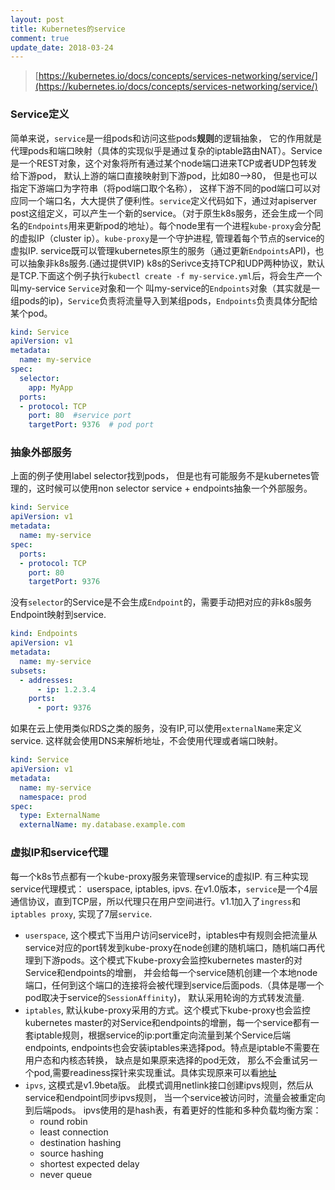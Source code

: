 ```yaml
---
layout: post
title: Kubernetes的service
comment: true
update_date: 2018-03-24
---
```

> [https://kubernetes.io/docs/concepts/services-networking/service/](https://kubernetes.io/docs/concepts/services-networking/service/)

### Service定义
简单来说，`service`是一组pods和访问这些pods**规则**的逻辑抽象， 它的作用就是代理pods和端口映射（具体的实现似乎是通过复杂的iptable路由NAT）。Service是一个REST对象，这个对象将所有通过某个node端口进来TCP或者UDP包转发给下游pod， 默认上游的端口直接映射到下游pod，比如80—>80，
但是也可以指定下游端口为字符串（将pod端口取个名称）， 这样下游不同的pod端口可以对应同一个端口名，大大提供了便利性。`service`定义代码如下，通过对apiserver post这组定义，可以产生一个新的service。（对于原生k8s服务，还会生成一个同名的`Endpoints`用来更新pod的地址）。每个node里有一个进程`kube-proxy`会分配的虚拟IP（cluster ip）。`kube-proxy`是一个守护进程, 管理着每个节点的service的虚拟IP. service既可以管理kubernetes原生的服务（通过更新`Endpoints`API)，也可以抽象非k8s服务.(通过提供VIP)
k8s的Serivce支持TCP和UDP两种协议，默认是TCP.下面这个例子执行`kubectl create -f my-service.yml`后，将会生产一个叫my-service `Service`对象和一个
叫my-service的`Endpoints`对象（其实就是一组pods的ip)，`Service`负责将流量导入到某组pods，`Endpoints`负责具体分配给某个pod。
```yaml
kind: Service
apiVersion: v1
metadata:
  name: my-service
spec:
  selector:
    app: MyApp
  ports:
  - protocol: TCP
    port: 80  #service port
    targetPort: 9376  # pod port
```

### 抽象外部服务
上面的例子使用label selector找到pods， 但是也有可能服务不是kubernetes管理的，这时候可以使用non selector service + endpoints抽象一个外部服务。
```yaml
kind: Service
apiVersion: v1
metadata:
  name: my-service
spec:
  ports:
  - protocol: TCP
    port: 80
    targetPort: 9376
```
没有`selector`的Service是不会生成`Endpoint`的，需要手动把对应的非k8s服务Endpoint映射到service.
```yaml
kind: Endpoints
apiVersion: v1
metadata:
  name: my-service
subsets:
  - addresses:
      - ip: 1.2.3.4
    ports:
      - port: 9376
```
如果在云上使用类似RDS之类的服务，没有IP,可以使用`externalName`来定义service. 这样就会使用DNS来解析地址，不会使用代理或者端口映射。
```yaml
kind: Service
apiVersion: v1
metadata:
  name: my-service
  namespace: prod
spec:
  type: ExternalName
  externalName: my.database.example.com
```
### 虚拟IP和service代理
每一个k8s节点都有一个kube-proxy服务来管理service的虚拟IP. 有三种实现service代理模式： userspace, iptables, ipvs. 在v1.0版本，`service`是一个4层通信协议，直到TCP层，所以代理只在用户空间进行。v1.1加入了`ingress`和`iptables proxy`, 实现了7层`service`.
- `userspace`, 这个模式下当用户访问service时，iptables中有规则会把流量从service对应的port转发到kube-proxy在node创建的随机端口，随机端口再代理到下游pods。这个模式下kube-proxy会监控kubernetes master的对Service和endpoints的增删，
并会给每一个service随机创建一个本地node端口，任何到这个端口的连接将会被代理到service后面pods.（具体是哪一个pod取决于service的`SessionAffinity`)， 默认采用轮询的方式转发流量.
- `iptables`, 默认kube-proxy采用的方式。这个模式下kube-proxy也会监控kubernetes master的对Service和endpoints的增删，每一个service都有一套iptable规则，根据service的ip:port重定向流量到某个Service后端endpoints, endpoints也会安装iptables来选择pod。特点是iptable不需要在用户态和内核态转换， 缺点是如果原来选择的pod无效，
那么不会重试另一个pod,需要readiness探针来实现重试。具体实现原来可以看[地址](https://github.com/jasonGeng88/blog/blob/master/201707/k8s-service.md#q3kube-proxy-%E6%98%AF%E5%A6%82%E4%BD%95%E4%BD%BF%E7%94%A8-iptables-%E5%81%9A%E5%88%B0%E6%9C%8D%E5%8A%A1%E4%BB%A3%E7%90%86%E7%9A%84%E5%AF%B9%E4%BA%8E-iptables-%E4%B8%8D%E4%BA%86%E8%A7%A3%E7%9A%84%E5%90%8C%E5%AD%A6%E5%8F%AF%E4%BB%A5%E7%9B%B4%E6%8E%A5%E8%B7%B3%E8%BF%87)
- `ipvs`, 这模式是v1.9beta版。 此模式调用netlink接口创建ipvs规则，然后从service和endpoint同步ipvs规则， 当一个service被访问时，流量会被重定向到后端pods。 ipvs使用的是hash表，有着更好的性能和多种负载均衡方案：
    - round robin
    - least connection
    - destination hashing
    - source hashing
    - shortest expected delay
    - never queue
